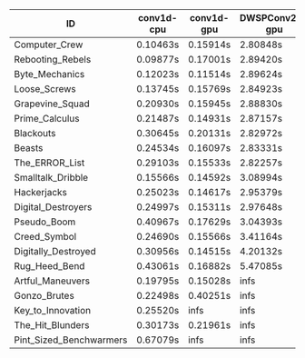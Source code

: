|ID|conv1d-cpu|conv1d-gpu|DWSPConv2D-gpu|gemm-gpu|avg|
|-|-|-|-|-|-|
|Computer_Crew|0.10463s|0.15914s|2.80848s|1.69668s|1.19223s|
|Rebooting_Rebels|0.09877s|0.17001s|2.89420s|1.69444s|1.21436s|
|Byte_Mechanics|0.12023s|0.11514s|2.89624s|1.78112s|1.22818s|
|Loose_Screws|0.13745s|0.15769s|2.84923s|1.79339s|1.23444s|
|Grapevine_Squad|0.20930s|0.15945s|2.88830s|1.74604s|1.25077s|
|Prime_Calculus|0.21487s|0.14931s|2.87157s|1.78269s|1.25461s|
|Blackouts|0.30645s|0.20131s|2.82972s|1.69174s|1.25731s|
|Beasts|0.24534s|0.16097s|2.83331s|1.88012s|1.27993s|
|The_ERROR_List|0.29103s|0.15533s|2.82257s|1.88702s|1.28899s|
|Smalltalk_Dribble|0.15566s|0.14592s|3.08994s|1.78043s|1.29299s|
|Hackerjacks|0.25023s|0.14617s|2.95379s|1.87606s|1.30656s|
|Digital_Destroyers|0.24997s|0.15311s|2.97648s|1.88297s|1.31563s|
|Pseudo_Boom|0.40967s|0.17629s|3.04393s|1.96598s|1.39897s|
|Creed_Symbol|0.24690s|0.15566s|3.41164s|2.11467s|1.48221s|
|Digitally_Destroyed|0.30956s|0.14515s|4.20132s|2.45207s|1.77703s|
|Rug_Heed_Bend|0.43061s|0.16882s|5.47085s|4.76882s|2.70977s|
|Artful_Maneuvers|0.19795s|0.15028s|infs|1.69959s|infs|
|Gonzo_Brutes|0.22498s|0.40251s|infs|4.41605s|infs|
|Key_to_Innovation|0.25520s|infs|infs|2.55499s|infs|
|The_Hit_Blunders|0.30173s|0.21961s|infs|1.92141s|infs|
|Pint_Sized_Benchwarmers|0.67079s|infs|infs|4.45785s|infs|
